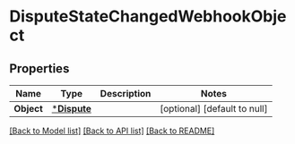 # DisputeStateChangedWebhookObject

## Properties

 Name       | Type                       | Description | Notes                        
------------|----------------------------|-------------|------------------------------
 **Object** | [***Dispute**](Dispute.md) |             | [optional] [default to null] 

[[Back to Model list]](../README.md#documentation-for-models) [[Back to API list]](../README.md#documentation-for-api-endpoints) [[Back to README]](../README.md)

